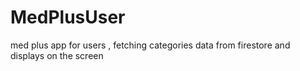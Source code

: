 # MedPlusUser
 med plus app for users , fetching categories data from firestore and displays on the screen 

